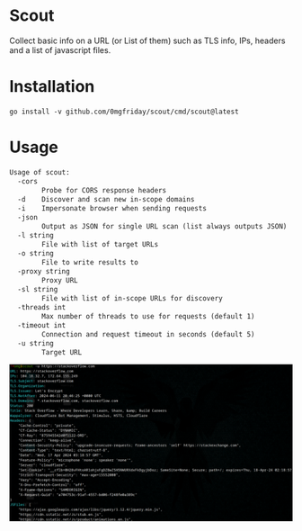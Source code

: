 # Scout
Collect basic info on a URL (or List of them) such as TLS info, IPs, headers and a list of javascript files.

# Installation
```
go install -v github.com/0mgfriday/scout/cmd/scout@latest
```

# Usage
```
Usage of scout:
  -cors
        Probe for CORS response headers
  -d    Discover and scan new in-scope domains
  -i    Impersonate browser when sending requests
  -json
        Output as JSON for single URL scan (list always outputs JSON)
  -l string
        File with list of target URLs
  -o string
        File to write results to
  -proxy string
        Proxy URL
  -sl string
        File with list of in-scope URLs for discovery
  -threads int
        Max number of threads to use for requests (default 1)
  -timeout int
        Connection and request timeout in seconds (default 5)
  -u string
        Target URL
```

![img](doc/output.png)